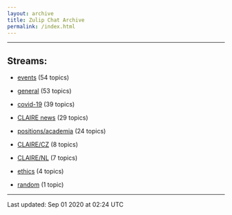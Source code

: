 ```yaml
---
layout: archive
title: Zulip Chat Archive
permalink: /index.html
---
```


---

## Streams:

* [events](stream/201207-events/index.html) (54 topics)

* [general](stream/201199-general/index.html) (53 topics)

* [covid-19](stream/226112-covid-19/index.html) (39 topics)

* [CLAIRE news](stream/201957-CLAIRE-news/index.html) (29 topics)

* [positions/academia](stream/203258-positions/academia/index.html) (24 topics)

* [CLAIRE/CZ](stream/203399-CLAIRE/CZ/index.html) (8 topics)

* [CLAIRE/NL](stream/203255-CLAIRE/NL/index.html) (7 topics)

* [ethics](stream/228366-ethics/index.html) (4 topics)

* [random](stream/202125-random/index.html) (1 topic)

<hr><p>Last updated: Sep 01 2020 at 02:24 UTC</p>